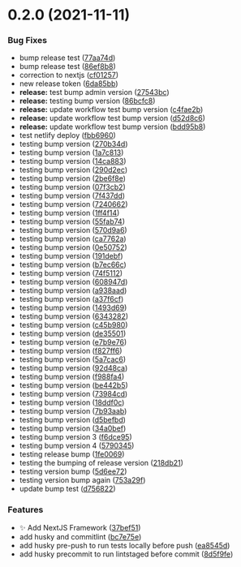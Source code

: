 # 0.2.0 (2021-11-11)


### Bug Fixes

* bump release test ([77aa74d](https://github.com/Sfitzg/portfolio-website/commit/77aa74d98ca308c699e798e1b4696b010cf659fd))
* bump release test ([86ef8b8](https://github.com/Sfitzg/portfolio-website/commit/86ef8b89da454bb5fb7fc1a1bd8738203a999a08))
* correction to nextjs ([cf01257](https://github.com/Sfitzg/portfolio-website/commit/cf01257f85780923f403fe6bc20d515c91d471b2))
* new release token ([6da85bb](https://github.com/Sfitzg/portfolio-website/commit/6da85bb3422fc1b00bcfe896aa75a112ffcd5d3b))
* **release:** test bump admin version ([27543bc](https://github.com/Sfitzg/portfolio-website/commit/27543bcec863ea355caa622501612becc4a3ba42))
* **release:** testing bump version ([86bcfc8](https://github.com/Sfitzg/portfolio-website/commit/86bcfc819480fe4c8cf26fdafd8926f482583431))
* **release:** update workflow test bump version ([c4fae2b](https://github.com/Sfitzg/portfolio-website/commit/c4fae2b7d73bc52a4e374b0b3d0958bf48bcc461))
* **release:** update workflow test bump version ([d52d8c6](https://github.com/Sfitzg/portfolio-website/commit/d52d8c6f7eadee599462d474bbb3fb6d6d636193))
* **release:** update workflow test bump version ([bdd95b8](https://github.com/Sfitzg/portfolio-website/commit/bdd95b84002254842753d19a8aecc85f1f680c55))
* test netlify deploy ([fbb6960](https://github.com/Sfitzg/portfolio-website/commit/fbb69602235363490f4a78aa5296762079ffaaf0))
* testing bump version ([270b34d](https://github.com/Sfitzg/portfolio-website/commit/270b34d90feba10dbcda548aaf0c6e80e3b1dffc))
* testing bump version ([1a7c813](https://github.com/Sfitzg/portfolio-website/commit/1a7c813c33908c06388e738f0b49ec3f077efa4a))
* testing bump version ([14ca883](https://github.com/Sfitzg/portfolio-website/commit/14ca883a6ea6b2bfaf0e6bbdf84a4a03dbfaddfb))
* testing bump version ([290d2ec](https://github.com/Sfitzg/portfolio-website/commit/290d2ec558ffde412c7de43a4a73a9406c034ad8))
* testing bump version ([2be6f8e](https://github.com/Sfitzg/portfolio-website/commit/2be6f8e835aa12fabb5a7184e254f742e4bf1b8b))
* testing bump version ([07f3cb2](https://github.com/Sfitzg/portfolio-website/commit/07f3cb260a8f2d25837a578a5899677fc20effcf))
* testing bump version ([7f437dd](https://github.com/Sfitzg/portfolio-website/commit/7f437dd5fedcab66467fc915bf2de0c3d599f867))
* testing bump version ([7240662](https://github.com/Sfitzg/portfolio-website/commit/72406620c4bf98d7d68f58c2b0e787d49d626e8d))
* testing bump version ([1ff4f14](https://github.com/Sfitzg/portfolio-website/commit/1ff4f14f575d1ff09e288f32201a96cda4274389))
* testing bump version ([55fab74](https://github.com/Sfitzg/portfolio-website/commit/55fab745347b32c7e3b8d6ff9f10fa5fa04548b0))
* testing bump version ([570d9a6](https://github.com/Sfitzg/portfolio-website/commit/570d9a6fd69de6c50aae861262212ef52aea5f9d))
* testing bump version ([ca7762a](https://github.com/Sfitzg/portfolio-website/commit/ca7762adc230a53fabc4bc9388f21e27df9d2298))
* testing bump version ([0e50752](https://github.com/Sfitzg/portfolio-website/commit/0e50752403f59c21ac92688be776a968a4286485))
* testing bump version ([191debf](https://github.com/Sfitzg/portfolio-website/commit/191debf46a4e2988ffe195ebc7be4a1e3fd4e295))
* testing bump version ([b7ec66c](https://github.com/Sfitzg/portfolio-website/commit/b7ec66c293d2d39373907d25f586bb09307e3d45))
* testing bump version ([74f5112](https://github.com/Sfitzg/portfolio-website/commit/74f5112f4f2f2a048924989ffb87c4280cfb7479))
* testing bump version ([608947d](https://github.com/Sfitzg/portfolio-website/commit/608947d72c79352de8897a0784ccfe5531fc6b88))
* testing bump version ([a938aad](https://github.com/Sfitzg/portfolio-website/commit/a938aad4849eaf8231ff2f13f2cb31ee34a08b43))
* testing bump version ([a37f6cf](https://github.com/Sfitzg/portfolio-website/commit/a37f6cf475380423b9b8e6dc91f43f1ea5078005))
* testing bump version ([1493d69](https://github.com/Sfitzg/portfolio-website/commit/1493d691981caae15ef39b285414110adc7658c7))
* testing bump version ([6343282](https://github.com/Sfitzg/portfolio-website/commit/63432828e665b2bb3227aaad3221752e66146965))
* testing bump version ([c45b980](https://github.com/Sfitzg/portfolio-website/commit/c45b9803fc8fa82e5188d45be57002f2d8211f0b))
* testing bump version ([de35501](https://github.com/Sfitzg/portfolio-website/commit/de355019a84e01d5a8087f6f5a940599f948cd83))
* testing bump version ([e7b9e76](https://github.com/Sfitzg/portfolio-website/commit/e7b9e76786928104195eb05cf51f93f292bc344c))
* testing bump version ([f827ff6](https://github.com/Sfitzg/portfolio-website/commit/f827ff6a1e5f60afdc5635acefa60179afe65e99))
* testing bump version ([5a7cac6](https://github.com/Sfitzg/portfolio-website/commit/5a7cac66982b54986ed7dc43a3ba03568b970a67))
* testing bump version ([92d48ca](https://github.com/Sfitzg/portfolio-website/commit/92d48ca2a863b848a2c26754b020c38059541e38))
* testing bump version ([f988fa4](https://github.com/Sfitzg/portfolio-website/commit/f988fa446780e46c004b7619ed26329736f8251f))
* testing bump version ([be442b5](https://github.com/Sfitzg/portfolio-website/commit/be442b5b3cd97eaa86cfa34057a169e8e1e09581))
* testing bump version ([73984cd](https://github.com/Sfitzg/portfolio-website/commit/73984cd6bc4240aa99a9d9f4ad1eff2928557d7c))
* testing bump version ([18ddf0c](https://github.com/Sfitzg/portfolio-website/commit/18ddf0c88e2ea9a053cbb1911dde43de77b84e87))
* testing bump version ([7b93aab](https://github.com/Sfitzg/portfolio-website/commit/7b93aabeb70e3476ed6c3f2167d75af7f0b429ce))
* testing bump version ([d5befbd](https://github.com/Sfitzg/portfolio-website/commit/d5befbdd5f45c17a76af27adb0a7f8679523f54d))
* testing bump version ([34a0bef](https://github.com/Sfitzg/portfolio-website/commit/34a0bef79c9251063b5a6cd44f816d722fdc8e71))
* testing bump version 3 ([f6dce95](https://github.com/Sfitzg/portfolio-website/commit/f6dce952fd2ac3e546f199de0a331423db509e14))
* testing bump version 4 ([5790345](https://github.com/Sfitzg/portfolio-website/commit/5790345816410d718dfb43dffdeeb3db30a7fe47))
* testing release bump ([1fe0069](https://github.com/Sfitzg/portfolio-website/commit/1fe0069098fa5c35a5a88a463102d7391dcebaf8))
* testing the bumping of release version ([218db21](https://github.com/Sfitzg/portfolio-website/commit/218db21bdc49efee4db80937a1994a20b32e982b))
* testing version bump ([5d6ee72](https://github.com/Sfitzg/portfolio-website/commit/5d6ee7206e618f6e51775f35e28c078dc61cb229))
* testing version bump again ([753a29f](https://github.com/Sfitzg/portfolio-website/commit/753a29f569dfdb507f0427beab286ba17dd50ef0))
* update bump test ([d756822](https://github.com/Sfitzg/portfolio-website/commit/d756822b8927a7d36941bb205447e072640eb6e8))


### Features

* :sparkles: Add NextJS Framework ([37bef51](https://github.com/Sfitzg/portfolio-website/commit/37bef514bc4560052254843fa955fbaebe21de62))
* add husky and commitlint ([bc7e75e](https://github.com/Sfitzg/portfolio-website/commit/bc7e75e12786c7bf25a20c000f1f6f05ed40021a))
* add husky pre-push to run tests locally before push ([ea8545d](https://github.com/Sfitzg/portfolio-website/commit/ea8545da57be66dc197db3b2b9b15d9a8213ab9c))
* add husky precommit to run lintstaged before commit ([8d5f9fe](https://github.com/Sfitzg/portfolio-website/commit/8d5f9feb6f1ef06965637cdc9b8f567b2a72ff49))




